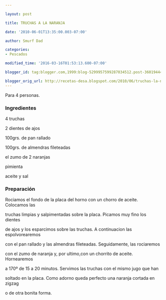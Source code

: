 ```yaml
---

layout: post

title: TRUCHAS A LA NARANJA

date: '2010-06-01T13:35:00.003-07:00'

author: Smurf Dad

categories:
- Pescados

modified_time: '2016-03-16T01:53:13.600-07:00'

blogger_id: tag:blogger.com,1999:blog-5299957599287034512.post-3601944495844123576

blogger_orig_url: http://recetas-desa.blogspot.com/2010/06/truchas-la-naranja.html
---
```


Para 4 personas.

<h3>Ingredientes</h3>

4 truchas

2 dientes de ajos

100grs. de pan rallado

100grs. de almendras fileteadas

el zumo de 2 naranjas

pimienta

aceite y sal

<h3>Preparación</h3>

Rociamos el fondo de la placa del horno con un chorro de aceite. Colocamos las

truchas limpias y salpimentadas sobre la placa. Picamos muy fino los dientes

de ajos y los esparcimos sobre las truchas. A continuacion las espolvorearemos

con el pan rallado y las almendras fileteadas. Seguidamente, las rociaremos

con el zumo de naranja y, por ultimo,con un chorrito de aceite. Hornearemos

a 170º de 15 a 20 minutos. Servimos las truchas con el mismo jugo que han

soltado en la placa. Como adorno queda perfecto una naranja cortada en zigzag

o de otra bonita forma.